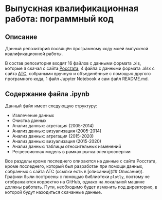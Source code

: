 # Выпускная квалификационная работа: пограммный код

## Описание

Данный репозиторий посвящён програмному коду моей выпускной квалификационной работы. 

В состав репозитория входят 16 файлов с данными формата .xls, которые я скачал с сайта [Росстата](https://obdx.gks.ru/), 4 файла с данными формата .xlsx с сайта [АТС](https://www.atsenergo.ru/results/rsv), собраными вручную и объединённые с помощью другого програмного кода, 1 файл Jupyter Notebook и сам файл README.md.

## Содержание файла .ipynb

Данный файл имеет следующую структуру:

- Извлечение данных
- Очистка данных
- Анализ данных: агрегация (2005-2014)
- Анализ данных: визуализация (2005-2014)
- Анализ данных: агрегация (2015-2020)
- Анализ данных: визуализация (2015-2020)
- Анализ данных: таблицы относительных изменений
- Регрессионная модель в рамках рынка электроэнергии

Все разделы кроме последнего опираются на данные с сайта Росстата, кроме последнего, который был разработан при помощи данных, собранных с сайта АТС (ссылки есть в [описании](## Описание)). Графики были построены с помощью библиотеки `plotly`, поэтому не отображаются корректно на GitHub, однако на локальной машине должны работать. Пути, необходимо будет изменить под директорию, в которой будут находиться скачанные данные.
